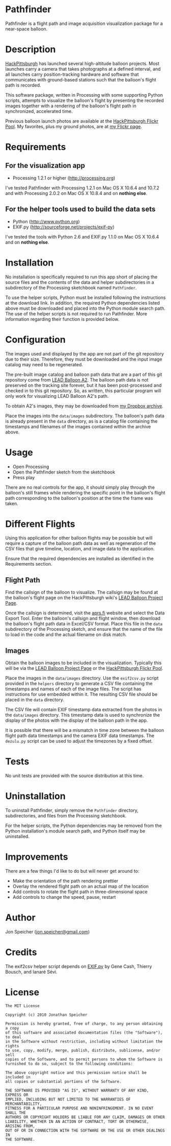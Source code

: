 Pathfinder
==========

Pathfinder is a flight path and image acquisition visualization package for a
near-space balloon.

Description
===========

[HackPittsburgh](http://www.hackpittsburgh.org) has launched several
high-altitude balloon projects. Most launches carry a camera that takes
photographs at a defined interval, and all launches carry position-tracking
hardware and software that communicates with ground-based stations such that
the balloon's flight path is recorded.

This software package, written in Processing with some supporting Python
scripts, attempts to visualize the balloon's flight by presenting the recorded
images together with a rendering of the balloon's flight path in synchronized,
accelerated time.

Previous balloon launch photos are available at the [HackPittsburgh Flickr
Pool](http://www.flickr.com/groups/hackpgh). My favorites, plus my ground
photos, are at [my Flickr page](http://www.flickr.com/photos/jonspeicher).

Requirements
============

For the visualization app
-------------------------

* Processing 1.2.1 or higher (http://processing.org)

I've tested Pathfinder with Processing 1.2.1 on Mac OS X 10.6.4 and 10.7.2 and
with Processing 2.0.2 on Mac OS X 10.8.4 and on **nothing else**.

For the helper tools used to build the data sets
------------------------------------------------

* Python (http://www.python.org)
* EXIF.py (http://sourceforge.net/projects/exif-py)

I've tested the tools with Python 2.6 and EXIF.py 1.1.0 on Mac OS X 10.6.4 and
on **nothing else**.

Installation
============

No installation is specifically required to run this app short of placing the
source files and the contents of the data and helper subdirectories in a
subdirectory of the Processing sketchbook named `Pathfinder`.

To use the helper scripts, Python must be installed following the instructions
at the download link. In addition, the required Python dependencies listed
above must be downloaded and placed into the Python module search path. The use
of the helper scripts is not required to run Pathfinder. More information
regarding their function is provided below.

Configuration
=============

The images used and displayed by the app are not part of the git repository due
to their size. Therefore, they must be downloaded and the input image catalog
may need to be regenerated.

The pre-built image catalog and balloon path data that are a part of this git
repository come from [LEAD Balloon
A2](http://www.hackpittsburgh.org/wiki/index.php?title=A2_Aug_8th_2010). The
balloon path data is not preserved on the tracking site forever, but it has
been post-processed and checked in to this git repository. So, as written, this
particular program will only work for visualizing LEAD Balloon A2's path.

To obtain A2's images, they may be downloaded from [my Dropbox
archive](http://dl.dropbox.com/u/1031159/balloon2-images.zip).

Place the images into the `data/images` subdirectory. The balloon's path data
is already present in the `data` directory, as is a catalog file containing the
timestamps and filenames of the images contained within the archive above.

Usage
=====

* Open Processing
* Open the Pathfinder sketch from the sketchbook
* Press play

There are no real controls for the app, it should simply play through the
balloon's still frames while rendering the specific point in the balloon's
flight path corresponding to the balloon's position at the time the frame was
taken.

Different Flights
=================

Using this application for other balloon flights may be possible but will
require a capture of the balloon path data as well as regeneration of the CSV
files that give timeline, location, and image data to the application.

Ensure that the required dependencies are installed as identified in the
Requirements section.

Flight Path
-----------

Find the callsign of the balloon to visualize. The callsign may be found at the
balloon's flight page on the HackPittsburgh wiki's [LEAD Balloon Project
Page](http://www.hackpittsburgh.org/wiki/index.php?title=LEAD_Balloon_Project).

Once the callsign is determined, visit the [aprs.fi](http://aprs.fi) website
and select the Data Export Tool. Enter the balloon's callsign and flight
window, then download the balloon's flight path data in Excel/CSV format. Place
this file in the `data` subdirectory of the Processing sketch, and ensure that
the name of the file to load in the code and the actual filename on disk match.

Images
------

Obtain the balloon images to be included in the visualization. Typically this
will be via the [LEAD Balloon Project
Page](http://www.hackpittsburgh.org/wiki/index.php?title=LEAD_Balloon_Project)
or the [HackPittsburgh Flickr Pool](http://www.flickr.com/groups/hackpgh).

Place the images in the `data/images` directory. Use the `exif2csv.py` script
provided in the `helpers` directory to generate a CSV file containing the
timestamps and names of each of the image files. The script has instructions
for use embedded within it. The resulting CSV file should be placed in the
`data` directory.

The CSV file will contain EXIF timestamp data extracted from the photos in the
`data/images` directory. This timestamp data is used to synchronize the display
of the photos with the display of the balloon path in the app.

It is possible that there will be a mismatch in time zone between the balloon
flight path data timestamps and the camera EXIF data timestamps. The
`dezulu.py` script can be used to adjust the timezones by a fixed offset.

Tests
=====

No unit tests are provided with the source distribution at this time.

Uninstallation
==============

To uninstall Pathfinder, simply remove the `Pathfinder` directory,
subdirectories, and files from the Processing sketchbook.

For the helper scripts, the Python dependencies may be removed from the Python
installation's module search path, and Python itself may be uninstalled.

Improvements
============

There are a few things I'd like to do but will never get around to:

* Make the orientation of the path rendering prettier
* Overlay the rendered flight path on an actual map of the location
* Add controls to rotate the flight path in three-dimensional space
* Add controls to change the speed, pause, restart

Author
======

Jon Speicher ([jon.speicher@gmail.com](mailto:jon.speicher@gmail.com))

Credits
=======

The exif2csv helper script depends on
[EXIF.py](http://sourceforge.net/projects/exif-py) by Gene Cash, Thierry
Bousch, and Ianaré Sévi.

License
=======

    The MIT License

    Copyright (c) 2010 Jonathan Speicher

    Permission is hereby granted, free of charge, to any person obtaining a copy
    of this software and associated documentation files (the "Software"), to deal
    in the Software without restriction, including without limitation the rights
    to use, copy, modify, merge, publish, distribute, sublicense, and/or sell
    copies of the Software, and to permit persons to whom the Software is
    furnished to do so, subject to the following conditions:

    The above copyright notice and this permission notice shall be included in
    all copies or substantial portions of the Software.

    THE SOFTWARE IS PROVIDED "AS IS", WITHOUT WARRANTY OF ANY KIND, EXPRESS OR
    IMPLIED, INCLUDING BUT NOT LIMITED TO THE WARRANTIES OF MERCHANTABILITY,
    FITNESS FOR A PARTICULAR PURPOSE AND NONINFRINGEMENT. IN NO EVENT SHALL THE
    AUTHORS OR COPYRIGHT HOLDERS BE LIABLE FOR ANY CLAIM, DAMAGES OR OTHER
    LIABILITY, WHETHER IN AN ACTION OF CONTRACT, TORT OR OTHERWISE, ARISING FROM,
    OUT OF OR IN CONNECTION WITH THE SOFTWARE OR THE USE OR OTHER DEALINGS IN
    THE SOFTWARE.
